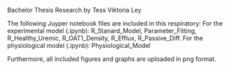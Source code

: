 Bachelor Thesis Research by Tess Viktoria Ley

The following Juyper notebook files are included in this respiratory:
For the experimental model (.ipynb): R_Stanard_Model, Parameter_Fitting, R_Healthy_Uremic, R_OAT1_Density, R_Efflux, R_Passive_Diff.
For the physiological model (.ipynb): Physiological_Model

Furthermore, all included figures and graphs are uploaded in png format. 
